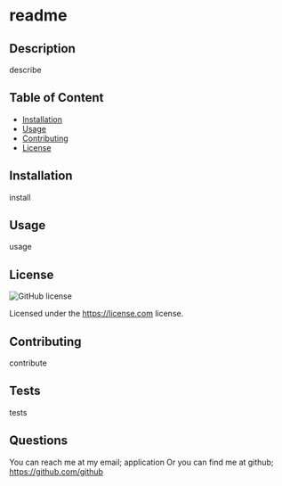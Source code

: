 # readme

## Description

describe

## Table of Content

- [Installation](#installation)
- [Usage](#usage)
- [Contributing](#contributing)
- [License](#license)

## Installation

install

## Usage

usage

## License

![GitHub license](https://img.shields.io/badge/license-license-blue.svg)
    
Licensed under the https://license.com license.
  
    

## Contributing

contribute

## Tests

tests

## Questions

You can reach me at my email; application
Or you can find me at github; https://github.com/github
